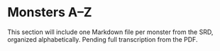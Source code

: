 # Monsters A–Z

This section will include one Markdown file per monster from the SRD, organized alphabetically. Pending full transcription from the PDF.
